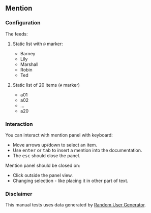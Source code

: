 ## Mention


### Configuration

The feeds:

1. Static list with `@` marker:

    - Barney
    - Lily
    - Marshall
    - Robin
    - Ted

2. Static list of 20 items (`#` marker)

    - a01
    - a02
    - ...
    - a20

### Interaction

You can interact with mention panel with keyboard:

- Move arrows up/down to select an item.
- Use <kbd>enter</kbd> or <kbd>tab</kbd> to insert a mention into the documentation. 
- The <kbd>esc</kbd> should close the panel.

Mention panel should be closed on:
- Click outside the panel view.
- Changing selection - like placing it in other part of text.

### Disclaimer

This manual tests uses data generated by [Random User Generator](https://randomuser.me/).
